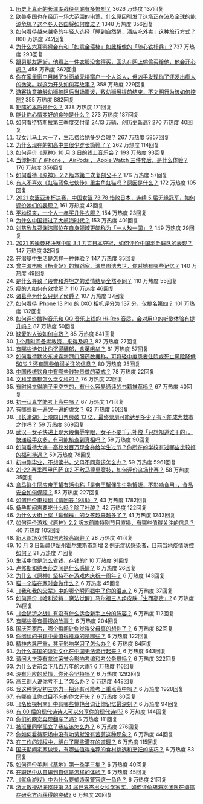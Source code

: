 1. [历史上真正的长津湖战役到底有多惨烈？](https://www.zhihu.com/question/489932096) 3626 万热度 137回复
1. [欧美多国也在经历一场大范围的电荒，什么原因引发了这场正在波及全球的能源危机？这个冬天各国将如何度过？](https://www.zhihu.com/question/489506476) 1348 万热度 356回复
1. [如何看待越来越多的年轻人选择「睡到自然醒，酒店吃外卖」这种旅行方式？](https://www.zhihu.com/question/439200189) 800 万热度 742回复
1. [为什么六耳猕猴会有和「如意金箍棒」如此相像的「随心铁杆兵」?](https://www.zhihu.com/question/36827686) 737 万热度 293回复
1. [跟男朋友逛街，他看上一件衣服没舍得买，回头在网上偷偷买给他，他会开心吗？](https://www.zhihu.com/question/489071139) 458 万热度 362回复
1. [你在家里窗户目睹了对面单元楼窗户一个人杀人，但凶手发现你了还发出瘆人的微笑。以这为开头如何写故事？](https://www.zhihu.com/question/467581606) 358 万热度 229回复
1. [游客执意接触幼狮被阻后当场撒泼，致幼狮展提前结束，不文明行为该如何控制?](https://www.zhihu.com/question/490306746) 355 万热度 882回复
1. [矩阵的本质是什么？](https://www.zhihu.com/question/22047061) 328 万热度 171回复
1. [能让你心情变好的食物是什么？](https://www.zhihu.com/question/21778033) 273 万热度 187回复
1. [如何看待特斯拉第三季度交付量 24.13 万辆，创历史新高?](https://www.zhihu.com/question/490363949) 270 万热度 40回复
1. [我女儿马上大一了，生活费给她多少合理？](https://www.zhihu.com/question/470906807) 267 万热度 5857回复
1. [为什么现在的初高中生很少穿长筒靴了？](https://www.zhihu.com/question/366867822) 262 万热度 114回复
1. [如何评价《原神》10 月 3 日的线上音乐会？](https://www.zhihu.com/question/490464440) 193 万热度 93回复
1. [当你拥有了 iPhone 、 AirPods 、 Apple Watch 三件套后，是什么体验？](https://www.zhihu.com/question/266855275) 176 万热度 356回复
1. [如何看待《原神》 2.2 版本第二次复刻公子？](https://www.zhihu.com/question/490457287) 176 万热度 57回复
1. [有人不喜欢《虹猫蓝兔七侠传》里主角虹猫吗？原因是什么？](https://www.zhihu.com/question/414968854) 172 万热度 105回复
1. [2021 女篮亚洲杯决赛，中国女篮 73:78 惜败日本，连续 5 届无缘冠军，如何评价她们的表现？](https://www.zhihu.com/question/490470531) 161 万热度 43回复
1. [平均说来，一个人一年买几件衣服？](https://www.zhihu.com/question/51327911) 154 万热度 23回复
1. [为什么中国错过了大航海时代？](https://www.zhihu.com/question/349684564) 153 万热度 401回复
1. [刘慈欣与郑渊洁哪位在自身领域更能称为「一人敌一国」？](https://www.zhihu.com/question/488099542) 149 万热度 29回复
1. [2021 苏迪曼杯决赛中国 3:1 力克日本夺冠，如何评价中国羽毛球队的表现？](https://www.zhihu.com/question/490470728) 147 万热度 32回复
1. [在潜艇中生活是怎样一种体验？](https://www.zhihu.com/question/26466176) 147 万热度 35回复
1. [曾主演电影《杨贵妃》的舞蹈家、演员周洁去世，你对她有哪些记忆？](https://www.zhihu.com/question/490389058) 140 万热度 49回复
1. [是什么导致了段誉和游坦之的爱情结局全然不同？](https://www.zhihu.com/question/26401655) 110 万热度 55回复
1. [瘦的人如何有效增肥？](https://www.zhihu.com/question/30252826) 110 万热度 46回复
1. [诸葛亮为什么只封了侯爵？](https://www.zhihu.com/question/39029997) 107 万热度 37回复
1. [如何看待 iPhone 13  Pro 的 DXO 相机评分为 137 分，仅排名第四？](https://www.zhihu.com/question/489775582) 101 万热度 132回复
1. [如何评价酷狗音乐和 QQ 音乐上线的 Hi-Res 音质，会对用户的听歌体验有提升吗？](https://www.zhihu.com/question/490259401) 87 万热度 50回复
1. [缺爱的人该如何自救？](https://www.zhihu.com/question/40701366) 85 万热度 841回复
1. [1 个月时间备考教资，来得及吗？](https://www.zhihu.com/question/483521611) 82 万热度 27回复
1. [有哪些诗句让你沉浸醲郁，含英咀华？](https://www.zhihu.com/question/324172354) 81 万热度 57回复
1. [如何看待默沙东披露新冠口服药数据称，可将轻中度患者住院或死亡风险降低 50%？还有哪些值得关注的信息？](https://www.zhihu.com/question/490246277) 80 万热度 25回复
1. [中国传统饮食中有哪些贱物贵做的菜式？](https://www.zhihu.com/question/489451884) 78 万热度 22回复
1. [文科学霸都怎么学文科的？](https://www.zhihu.com/question/479720245) 76 万热度 22回复
1. [有时候觉得脑子里空空的，有什么容易通读的书籍推荐吗？](https://www.zhihu.com/question/485079796) 67 万热度 40回复
1. [初一认真学能考上高中吗？](https://www.zhihu.com/question/490042257) 67 万热度 171回复
1. [有哪些看一遍哭一遍的虐文？](https://www.zhihu.com/question/441473322) 62 万热度 50回复
1. [《长津湖》上映四日票房破 13 亿，最终票房可能达到多少？有可能成为救市之作吗？](https://www.zhihu.com/question/489997811) 59 万热度 369回复
1. [武汉一女子快递上现大段侮辱字眼，女子不要千元补偿「只想知道谁干的」，快递经手众多，有可能核查到真相吗？](https://www.zhihu.com/question/490408648) 59 万热度 90回复
1. [如何看待大连一高校发百万现金券给学生过节？你所在的学校有过哪些比较好的福利待遇？](https://www.zhihu.com/question/490072945) 59 万热度 78回复
1. [初中刚毕业，不想读书，父母不同意该怎么办？](https://www.zhihu.com/question/484533718) 59 万热度 5961回复
1. [21-22 赛季西甲巴萨 0:2 不敌马德里竞技，如何评价这场比赛？](https://www.zhihu.com/question/490358184) 58 万热度 35回复
1. [盒马鲜生回应帝王蟹有活虫称「是帝王蟹伴生生物蟹蛭，不影响食用」，食品安全如何保障？](https://www.zhihu.com/question/489992620) 53 万热度 227回复
1. [如何评价电视剧《请回答 1988》？](https://www.zhihu.com/question/37297976) 43 万热度 1782回复
1. [备孕期间需要吃什么吗？除了叶酸？](https://www.zhihu.com/question/37059506) 42 万热度 122回复
1. [为什么大街上穿「瑜伽裤」的女孩越来越多了？](https://www.zhihu.com/question/482331957) 41 万热度 1243回复
1. [如何评价游戏《原神》2.2 版本前瞻特别节目直播，有哪些值得关注的信息？](https://www.zhihu.com/question/490451497) 40 万热度 105回复
1. [新入职场女性如何选择高跟鞋？](https://www.zhihu.com/question/488639225) 28 万热度 41回复
1. [10 月 3 日新疆伊犁州霍尔果斯市新增 2 例无症状感染者，目前当地疫情防控如何？](https://www.zhihu.com/question/490451879) 21 万热度 71回复
1. [生活中你是怎么省钱、存钱的?](https://www.zhihu.com/question/476565706) 10 万热度 91回复
1. [卢修斯和纳西莎之间是什么感情？](https://www.zhihu.com/question/444406411) 6 万热度 26回复
1. [为什么《原神》坚持不在游戏内庆祝一周年？](https://www.zhihu.com/question/489857533) 6 万热度 143回复
1. [猫一个猫在家时会做什么？](https://www.zhihu.com/question/340144402) 6 万热度 45回复
1. [《我和我的父辈》中的哪个瞬间戳中了你的泪点？](https://www.zhihu.com/question/489853744) 6 万热度 37回复
1. [如何评价《哈利波特：魔法觉醒》马尔福三人组皮肤「生而高贵」?](https://www.zhihu.com/question/489409513) 6 万热度 74回复
1. [《金铲铲之战》有没有什么适合新手上分的阵容？](https://www.zhihu.com/question/483523866) 6 万热度 112回复
1. [有哪些善有善报的故事？](https://www.zhihu.com/question/60540780) 6 万热度 204回复
1. [国庆回家后，哪个瞬间让你觉得父母真的想你了？](https://www.zhihu.com/question/489150151) 6 万热度 82回复
1. [你阅读的书籍中最值得推荐的是哪些？](https://www.zhihu.com/question/484319325) 6 万热度 122回复
1. [精神内耗严重，甚至影响学习了怎么办？](https://www.zhihu.com/question/483354205) 6 万热度 84回复
1. [为什么美国的派对文化在中国无法流行起来？](https://www.zhihu.com/question/20445088) 6 万热度 643回复
1. [请问大学没有拿过荣誉会影响考编和考公务员吗？](https://www.zhihu.com/question/396016917) 6 万热度 322回复
1. [为什么史前会下几百万年的大雨?](https://www.zhihu.com/question/375319488) 6 万热度 116回复
1. [没有回应的爱情，你还会坚持吗？](https://www.zhihu.com/question/481430127) 6 万热度 1292回复
1. [高三别人说你考不上了怎么办？](https://www.zhihu.com/question/487936924) 6 万热度 448回复
1. [我这种状况初三努力一把还有可能考上重点高中吗？](https://www.zhihu.com/question/482767185) 6 万热度 1928回复
1. [有哪些让你过目不忘的作文开头？](https://www.zhihu.com/question/457392288) 6 万热度 30回复
1. [《名侦探柯南》中有哪些惊艳台词让你记忆最深刻？](https://www.zhihu.com/question/473368527) 6 万热度 94回复
1. [有 00 后的现代诗诗人可以分享你的现代诗吗?](https://www.zhihu.com/question/482479484) 6 万热度 144回复
1. [你们的网恋奔现翻车了吗?](https://www.zhihu.com/question/377637754) 6 万热度 111回复
1. [被班里同学孤立了我应该怎么办？](https://www.zhihu.com/question/486283531) 6 万热度 276回复
1. [你如何看待职场中没有功劳就没有苦劳这种现象？](https://www.zhihu.com/question/486718851) 6 万热度 44回复
1. [在工作的过程中，明白了哪些潜在的道理？](https://www.zhihu.com/question/483962834) 6 万热度 115回复
1. [国庆期间宅家做饭，有哪些值得推荐的食材挑选和烹饪的技巧？](https://www.zhihu.com/question/490292533) 6 万热度 83回复
1. [如何评价美剧《基地》第一季第三集？](https://www.zhihu.com/question/490114669) 6 万热度 40回复
1. [在职场中从自卑到自信是怎样的体验？](https://www.zhihu.com/question/489238465) 6 万热度 45回复
1. [《鱿鱼游戏》中为什么要塑造黄警官这一角色？](https://www.zhihu.com/question/489041280) 6 万热度 21回复
1. [浙大教授胡海岚获第 24 届世界杰出女科学家奖，如何评价胡海岚团队在抑郁症研究方面获得的突破?](https://www.zhihu.com/question/267492786) 6 万热度 20回复